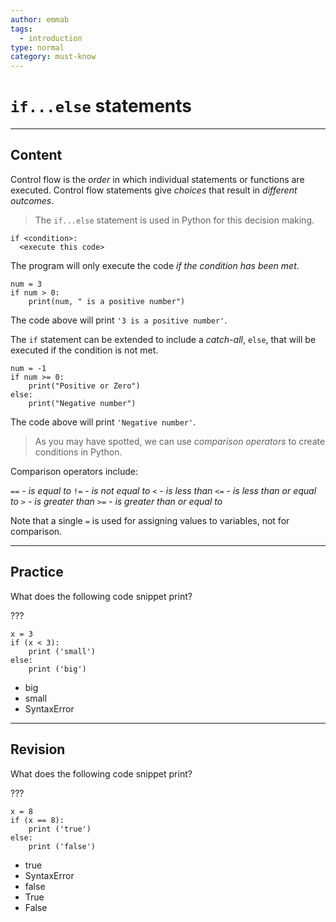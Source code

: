 ```yaml
---
author: emmab
tags:
  - introduction
type: normal
category: must-know
---
```


# `if...else` statements


---

## Content

Control flow is the *order* in which individual statements or functions are executed. Control flow statements give *choices* that result in *different outcomes*.

> The `if...else` statement is used in Python for this decision making.

```plain-text
if <condition>:
  <execute this code>
```

The program will only execute the code *if the condition has been met*.

```plain-text
num = 3
if num > 0:
    print(num, " is a positive number")
```

The code above will print `'3 is a positive number'`.

The `if` statement can be extended to include a *catch-all*, `else`, that will be executed if the condition is not met.

```plain-text
num = -1
if num >= 0:
    print("Positive or Zero")
else:
    print("Negative number")
```

The code above will print `'Negative number'`.

> As you may have spotted, we can use *comparison operators* to create conditions in Python.

Comparison operators include:

`==` - *is equal to*
`!=` - *is not equal to*
`<` - *is less than*
`<=` - *is less than or equal to*
`>` - *is greater than*
`>=` - *is greater than or equal to*

Note that a single `=` is used for assigning values to variables, not for comparison.


---

## Practice

What does the following code snippet print?

???

```plain-text
x = 3
if (x < 3):
    print ('small')
else:
    print ('big')
```

- big
- small
- SyntaxError


---

## Revision

What does the following code snippet print?

???

```plain-text
x = 8
if (x == 8):
    print ('true')
else:
    print ('false')
```

- true
- SyntaxError
- false
- True
- False
